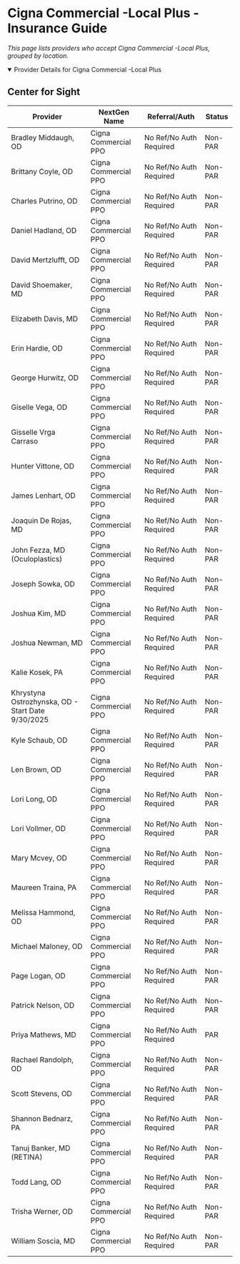 # Cigna Commercial -Local Plus - Insurance Guide

*This page lists providers who accept Cigna Commercial -Local Plus, grouped by location.*

<details open><summary>Provider Details for Cigna Commercial -Local Plus</summary>

## Center for Sight

| Provider | NextGen Name | Referral/Auth | Status |
|----------|-------------|--------------|--------|
| Bradley Middaugh, OD | Cigna Commercial PPO | No Ref/No Auth Required | Non-PAR |
| Brittany Coyle, OD | Cigna Commercial PPO | No Ref/No Auth Required | Non-PAR |
| Charles Putrino, OD | Cigna Commercial PPO | No Ref/No Auth Required | Non-PAR |
| Daniel Hadland, OD | Cigna Commercial PPO | No Ref/No Auth Required | Non-PAR |
| David Mertzlufft, OD | Cigna Commercial PPO | No Ref/No Auth Required | Non-PAR |
| David Shoemaker, MD | Cigna Commercial PPO | No Ref/No Auth Required | Non-PAR |
| Elizabeth Davis, MD | Cigna Commercial PPO | No Ref/No Auth Required | Non-PAR |
| Erin Hardie, OD | Cigna Commercial PPO | No Ref/No Auth Required | Non-PAR |
| George Hurwitz, OD | Cigna Commercial PPO | No Ref/No Auth Required | Non-PAR |
| Giselle Vega, OD | Cigna Commercial PPO | No Ref/No Auth Required | Non-PAR |
| Gisselle Vrga Carraso | Cigna Commercial PPO | No Ref/No Auth Required | Non-PAR |
| Hunter Vittone, OD | Cigna Commercial PPO | No Ref/No Auth Required | Non-PAR |
| James Lenhart, OD | Cigna Commercial PPO | No Ref/No Auth Required | Non-PAR |
| Joaquin De Rojas, MD | Cigna Commercial PPO | No Ref/No Auth Required | Non-PAR |
| John Fezza, MD (Oculoplastics) | Cigna Commercial PPO | No Ref/No Auth Required | Non-PAR |
| Joseph Sowka, OD | Cigna Commercial PPO | No Ref/No Auth Required | Non-PAR |
| Joshua Kim, MD | Cigna Commercial PPO | No Ref/No Auth Required | Non-PAR |
| Joshua Newman, MD | Cigna Commercial PPO | No Ref/No Auth Required | Non-PAR |
| Kalie Kosek, PA | Cigna Commercial PPO | No Ref/No Auth Required | Non-PAR |
| Khrystyna Ostrozhynska, OD - Start Date 9/30/2025 | Cigna Commercial PPO | No Ref/No Auth Required | Non-PAR |
| Kyle Schaub, OD | Cigna Commercial PPO | No Ref/No Auth Required | Non-PAR |
| Len Brown, OD | Cigna Commercial PPO | No Ref/No Auth Required | Non-PAR |
| Lori Long, OD | Cigna Commercial PPO | No Ref/No Auth Required | Non-PAR |
| Lori Vollmer, OD | Cigna Commercial PPO | No Ref/No Auth Required | Non-PAR |
| Mary Mcvey, OD | Cigna Commercial PPO | No Ref/No Auth Required | Non-PAR |
| Maureen Traina, PA | Cigna Commercial PPO | No Ref/No Auth Required | Non-PAR |
| Melissa Hammond, OD | Cigna Commercial PPO | No Ref/No Auth Required | Non-PAR |
| Michael Maloney, OD | Cigna Commercial PPO | No Ref/No Auth Required | Non-PAR |
| Page Logan, OD | Cigna Commercial PPO | No Ref/No Auth Required | Non-PAR |
| Patrick Nelson, OD | Cigna Commercial PPO | No Ref/No Auth Required | Non-PAR |
| Priya Mathews, MD | Cigna Commercial PPO | No Ref/No Auth Required | PAR |
| Rachael Randolph, OD | Cigna Commercial PPO | No Ref/No Auth Required | Non-PAR |
| Scott Stevens, OD | Cigna Commercial PPO | No Ref/No Auth Required | Non-PAR |
| Shannon Bednarz, PA | Cigna Commercial PPO | No Ref/No Auth Required | Non-PAR |
| Tanuj Banker, MD (RETINA) | Cigna Commercial PPO | No Ref/No Auth Required | Non-PAR |
| Todd Lang, OD | Cigna Commercial PPO | No Ref/No Auth Required | Non-PAR |
| Trisha Werner, OD | Cigna Commercial PPO | No Ref/No Auth Required | Non-PAR |
| William Soscia, MD | Cigna Commercial PPO | No Ref/No Auth Required | Non-PAR |

</details>

